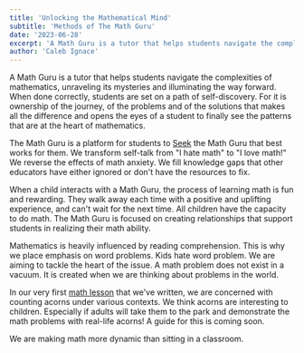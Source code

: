 ```yaml
---
title: 'Unlocking the Mathematical Mind'
subtitle: 'Methods of The Math Guru'
date: '2023-06-28'
excerpt: 'A Math Guru is a tutor that helps students navigate the complexities of mathematics, unraveling its mysteries and illuminating the way forward.'
author: 'Caleb Ignace'
---
```


A Math Guru is a tutor that helps students navigate the complexities of mathematics, unraveling its mysteries and illuminating the way forward. When done correctly, students are set on a path of self-discovery. For it is ownership of the journey, of the problems and of the solutions that makes all the difference and opens the eyes of a student to finally see the patterns that are at the heart of mathematics.

The Math Guru is a platform for students to [Seek](/seek) the Math Guru that best works for them. We transform self-talk from "I hate math" to "I love math!" We reverse the effects of math anxiety. We fill knowledge gaps that other educators have either ignored or don't have the resources to fix.

When a child interacts with a Math Guru, the process of learning math is fun and rewarding. They walk away each time with a positive and uplifting experience, and can't wait for the next time. All children have the capacity to do math. The Math Guru is focused on creating relationships that support students in realizing their math ability.

Mathematics is heavily influenced by reading comprehension. This is why we place emphasis on word problems. Kids hate word problem. We are aiming to tackle the heart of the issue. A math problem does not exist in a vacuum. It is created when we are thinking about problems in the world.

In our very first [math lesson](/courses/algebra/solving-for-a-variable) that we've written, we are concerned with counting acorns under various contexts. We think acorns are interesting to children. Especially if adults will take them to the park and demonstrate the math problems with real-life acorns! A guide for this is coming soon.

We are making math more dynamic than sitting in a classroom.
